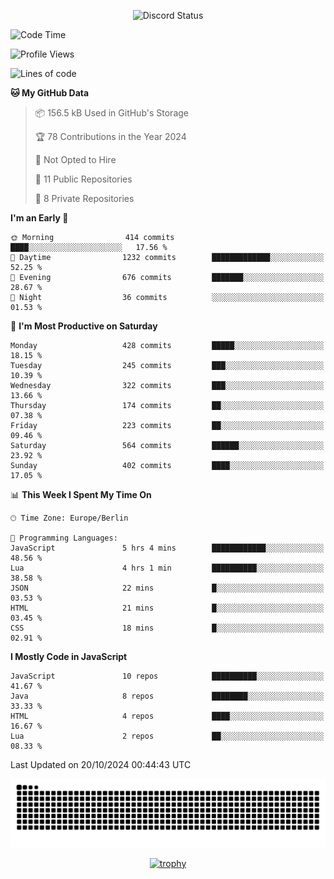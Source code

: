 <!-- Discord Status -->
<p align="center">
  <img src="https://lanyard.cnrad.dev/api/531896089096486922?borderRadius=30px" alt="Discord Status" />
</p>

<!--START_SECTION:waka-->
![Code Time](http://img.shields.io/badge/Code%20Time-946%20hrs-blue)

![Profile Views](http://img.shields.io/badge/Profile%20Views-0-blue)

![Lines of code](https://img.shields.io/badge/From%20Hello%20World%20I%27ve%20Written-3.9%20million%20lines%20of%20code-blue)

**🐱 My GitHub Data** 

> 📦 156.5 kB Used in GitHub's Storage 
 > 
> 🏆 78 Contributions in the Year 2024
 > 
> 🚫 Not Opted to Hire
 > 
> 📜 11 Public Repositories 
 > 
> 🔑 8 Private Repositories 
 > 
**I'm an Early 🐤** 

```text
🌞 Morning                414 commits         ████░░░░░░░░░░░░░░░░░░░░░   17.56 % 
🌆 Daytime                1232 commits        █████████████░░░░░░░░░░░░   52.25 % 
🌃 Evening                676 commits         ███████░░░░░░░░░░░░░░░░░░   28.67 % 
🌙 Night                  36 commits          ░░░░░░░░░░░░░░░░░░░░░░░░░   01.53 % 
```
📅 **I'm Most Productive on Saturday** 

```text
Monday                   428 commits         █████░░░░░░░░░░░░░░░░░░░░   18.15 % 
Tuesday                  245 commits         ███░░░░░░░░░░░░░░░░░░░░░░   10.39 % 
Wednesday                322 commits         ███░░░░░░░░░░░░░░░░░░░░░░   13.66 % 
Thursday                 174 commits         ██░░░░░░░░░░░░░░░░░░░░░░░   07.38 % 
Friday                   223 commits         ██░░░░░░░░░░░░░░░░░░░░░░░   09.46 % 
Saturday                 564 commits         ██████░░░░░░░░░░░░░░░░░░░   23.92 % 
Sunday                   402 commits         ████░░░░░░░░░░░░░░░░░░░░░   17.05 % 
```


📊 **This Week I Spent My Time On** 

```text
🕑︎ Time Zone: Europe/Berlin

💬 Programming Languages: 
JavaScript               5 hrs 4 mins        ████████████░░░░░░░░░░░░░   48.56 % 
Lua                      4 hrs 1 min         ██████████░░░░░░░░░░░░░░░   38.58 % 
JSON                     22 mins             █░░░░░░░░░░░░░░░░░░░░░░░░   03.53 % 
HTML                     21 mins             █░░░░░░░░░░░░░░░░░░░░░░░░   03.45 % 
CSS                      18 mins             █░░░░░░░░░░░░░░░░░░░░░░░░   02.91 % 
```

**I Mostly Code in JavaScript** 

```text
JavaScript               10 repos            ██████████░░░░░░░░░░░░░░░   41.67 % 
Java                     8 repos             ████████░░░░░░░░░░░░░░░░░   33.33 % 
HTML                     4 repos             ████░░░░░░░░░░░░░░░░░░░░░   16.67 % 
Lua                      2 repos             ██░░░░░░░░░░░░░░░░░░░░░░░   08.33 % 
```




 Last Updated on 20/10/2024 00:44:43 UTC
<!--END_SECTION:waka-->

<!-- GitHub Contribution Snake -->
<p align="center">
  <img src="https://raw.githubusercontent.com/vxnsin/vxnsin/output/github-contribution-grid-snake-dark.svg" alt="GitHub Contribution Snake" />
</p>

<!-- GitHub Trophy -->
<p align="center">
  <a href="https://github.com/ryo-ma/github-profile-trophy">
    <img src="https://github-profile-trophy.vercel.app/?username=vxnsin&theme=onedark" alt="trophy" />
  </a>
</p>
